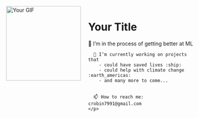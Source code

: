 <div style="display: flex;">
  <div style="flex: 1;">
    <img src="https://art.pixilart.com/9d54ee253ca2dec.gif" alt="Your GIF" height="200">
  </div>
  <div style="flex: 2; padding-left: 20px;">
    <h1>Your Title</h1>
    <p>
      🌱 I’m in the process of getting better at ML
      
      
      🔭 I’m currently working on projects that 
        - could have saved lives :ship:
        - could help with climate change :earth_americas:
        - and many more to come...


      📫 How to reach me: crobin7991@gmail.com 
    </p>
  </div>
</div>




